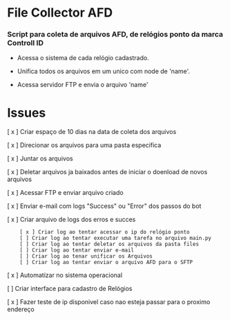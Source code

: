 # File Collector AFD
### Script para coleta de arquivos AFD, de relógios ponto da marca Controll ID

- Acessa o sistema de cada relógio cadastrado.

- Unifica todos os arquivos em um unico com node de 'name'.

- Acessa servidor FTP e envia o arquivo 'name'

##

# Issues 

[ x ] Criar espaço de 10 dias na data de coleta dos arquivos

[ x ] Direcionar os arquivos para uma pasta especifica

[ x ] Juntar os arquivos

[ x ] Deletar arquivos ja baixados antes de iniciar o doenload de novos arquivos

[ x ] Acessar FTP e enviar arquivo criado 

[ x ] Enviar e-mail com logs "Success" ou "Error" dos passos do bot

[ x  ] Criar arquivo de logs dos erros e succes

        [ x ] Criar log ao tentar acessar o ip do relógio ponto
        [ ] Criar log ao tentar executar uma tarefa no arquivo main.py
        [ ] Criar log ao tentar deletar os arquivos da pasta files
        [ ] Criar log ao tentar enviar e-mail
        [ ] Criar log ao tenar unificar os Arquivos
        [ ] Criar log ao tentar enviar o arquivo AFD para o SFTP 


[ x ] Automatizar no sistema operacional

[ ] Criar interface para cadastro de Relógios

[ x ] Fazer teste de ip disponivel caso nao esteja passar para o proximo endereço